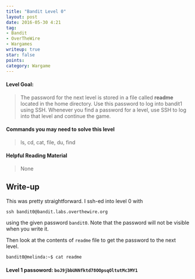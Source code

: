 ```yaml
---
title: "Bandit Level 0"
layout: post
date: 2016-05-30 4:21
tag:
- Bandit
- OverTheWire
- Wargames
writeup: true
star: false
points:
category: Wargame
---
```


#### Level Goal:

>The password for the next level is stored in a file called **readme** located in the home directory. Use this password to log into bandit1 using SSH. Whenever you find a password for a level, use SSH to log into that level and continue the game.

#### Commands you may need to solve this level

>ls, cd, cat, file, du, find

#### Helpful Reading Material

>None

## Write-up

This was pretty straightforward. I ssh-ed into level 0 with

~~~
ssh bandit0@bandit.labs.overthewire.org
~~~

using the given password `bandit0`. Note that the password will not be visible when you write it.

Then look at the contents of `readme` file to get the password to the next level.

~~~bash
bandit0@melinda:~$ cat readme
~~~

#### Level 1 passoword: `boJ9jbbUNNfktd78OOpsqOltutMc3MY1`

